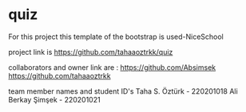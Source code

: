 ﻿# quiz

For this project this template of the bootstrap is used-NiceSchool

project link is https://github.com/tahaaoztrkk/quiz

collaborators and owner link are :
https://github.com/Absimsek
https://github.com/tahaaoztrkk

team member names and student ID's
Taha S. Öztürk - 220201018
Ali Berkay Şimşek - 220201021
